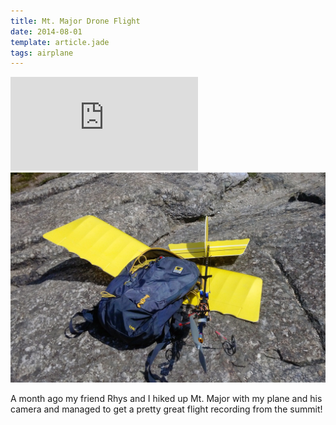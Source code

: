 ```yaml
---
title: Mt. Major Drone Flight
date: 2014-08-01
template: article.jade
tags: airplane
---
```


<div class="media-container">

<iframe src="http://www.youtube.com/embed/Ak_TNK0fq_M" frameborder="0" allowfullscreen></iframe>

<img src="/img/posts/IMG_20140623_145234.jpg">

</div>

A month ago my friend Rhys and I hiked up Mt. Major with my plane and his camera and managed to get a pretty great flight recording from the summit!
